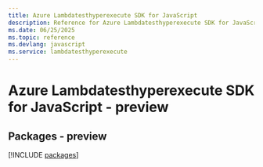 ```yaml
---
title: Azure Lambdatesthyperexecute SDK for JavaScript
description: Reference for Azure Lambdatesthyperexecute SDK for JavaScript
ms.date: 06/25/2025
ms.topic: reference
ms.devlang: javascript
ms.service: lambdatesthyperexecute
---
```

# Azure Lambdatesthyperexecute SDK for JavaScript - preview
## Packages - preview
[!INCLUDE [packages](lambdatesthyperexecute-index.md)]